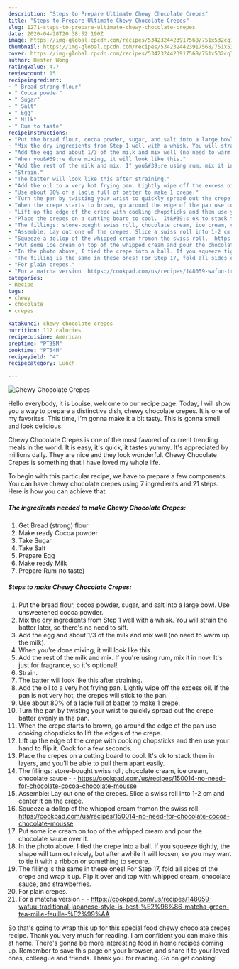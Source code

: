 ```yaml
---
description: "Steps to Prepare Ultimate Chewy Chocolate Crepes"
title: "Steps to Prepare Ultimate Chewy Chocolate Crepes"
slug: 1271-steps-to-prepare-ultimate-chewy-chocolate-crepes
date: 2020-04-28T20:38:52.190Z
image: https://img-global.cpcdn.com/recipes/5342324423917568/751x532cq70/chewy-chocolate-crepes-recipe-main-photo.jpg
thumbnail: https://img-global.cpcdn.com/recipes/5342324423917568/751x532cq70/chewy-chocolate-crepes-recipe-main-photo.jpg
cover: https://img-global.cpcdn.com/recipes/5342324423917568/751x532cq70/chewy-chocolate-crepes-recipe-main-photo.jpg
author: Hester Wong
ratingvalue: 4.7
reviewcount: 15
recipeingredient:
- " Bread strong flour"
- " Cocoa powder"
- " Sugar"
- " Salt"
- " Egg"
- " Milk"
- " Rum to taste"
recipeinstructions:
- "Put the bread flour, cocoa powder, sugar, and salt into a large bowl. Use unsweetened cocoa powder."
- "Mix the dry ingredients from Step 1 well with a whisk. You will strain the batter later, so there&#39;s no need to sift."
- "Add the egg and about 1/3 of the milk and mix well (no need to warm up the milk)."
- "When you&#39;re done mixing, it will look like this."
- "Add the rest of the milk and mix. If you&#39;re using rum, mix it in now. It&#39;s just for fragrance, so it&#39;s optional!"
- "Strain."
- "The batter will look like this after straining."
- "Add the oil to a very hot frying pan. Lightly wipe off the excess oil. If the pan is not very hot, the crepes will stick to the pan."
- "Use about 80% of a ladle full of batter to make 1 crepe."
- "Turn the pan by twisting your wrist to quickly spread out the crepe batter evenly in the pan."
- "When the crepe starts to brown, go around the edge of the pan use cooking chopsticks to lift the edges of the crepe."
- "Lift up the edge of the crepe with cooking chopsticks and then use your hand to flip it. Cook for a few seconds."
- "Place the crepes on a cutting board to cool.  It&#39;s ok to stack them in layers, and you&#39;ll be able to pull them apart easily."
- "The fillings: store-bought swiss roll, chocolate cream, ice cream, chocolate sauce  https://cookpad.com/us/recipes/150014-no-need-for-chocolate-cocoa-chocolate-mousse"
- "Assemble: Lay out one of the crepes. Slice a swiss roll into 1-2 cm and center it on the crepe."
- "Squeeze a dollop of the whipped cream fromon the swiss roll.  https://cookpad.com/us/recipes/150014-no-need-for-chocolate-cocoa-chocolate-mousse"
- "Put some ice cream on top of the whipped cream and pour the chocolate sauce over it."
- "In the photo above, I tied the crepe into a ball. If you squeeze tightly, the shape will turn out nicely, but after awhile it will loosen, so you may want to tie it with a ribbon or something to secure."
- "The filling is the same in these ones! For Step 17, fold all sides of the crepe and wrap it up. Flip it over and top with whipped cream, chocolate sauce, and strawberries."
- "For plain crepes."
- "For a matcha version  https://cookpad.com/us/recipes/148059-wafuu-traditional-japanese-style-is-best-%E2%98%86-matcha-green-tea-mille-feuille-%E2%99%AA"
categories:
- Recipe
tags:
- chewy
- chocolate
- crepes

katakunci: chewy chocolate crepes 
nutrition: 112 calories
recipecuisine: American
preptime: "PT35M"
cooktime: "PT54M"
recipeyield: "4"
recipecategory: Lunch

---
```



![Chewy Chocolate Crepes](https://img-global.cpcdn.com/recipes/5342324423917568/751x532cq70/chewy-chocolate-crepes-recipe-main-photo.jpg)

Hello everybody, it is Louise, welcome to our recipe page. Today, I will show you a way to prepare a distinctive dish, chewy chocolate crepes. It is one of my favorites. This time, I'm gonna make it a bit tasty. This is gonna smell and look delicious.



Chewy Chocolate Crepes is one of the most favored of current trending meals in the world. It is easy, it's quick, it tastes yummy. It's appreciated by millions daily. They are nice and they look wonderful. Chewy Chocolate Crepes is something that I have loved my whole life.


To begin with this particular recipe, we have to prepare a few components. You can have chewy chocolate crepes using 7 ingredients and 21 steps. Here is how you can achieve that.

<!--inarticleads1-->

##### The ingredients needed to make Chewy Chocolate Crepes:

1. Get  Bread (strong) flour
1. Make ready  Cocoa powder
1. Take  Sugar
1. Take  Salt
1. Prepare  Egg
1. Make ready  Milk
1. Prepare  Rum (to taste)




<!--inarticleads2-->

##### Steps to make Chewy Chocolate Crepes:

1. Put the bread flour, cocoa powder, sugar, and salt into a large bowl. Use unsweetened cocoa powder.
1. Mix the dry ingredients from Step 1 well with a whisk. You will strain the batter later, so there&#39;s no need to sift.
1. Add the egg and about 1/3 of the milk and mix well (no need to warm up the milk).
1. When you&#39;re done mixing, it will look like this.
1. Add the rest of the milk and mix. If you&#39;re using rum, mix it in now. It&#39;s just for fragrance, so it&#39;s optional!
1. Strain.
1. The batter will look like this after straining.
1. Add the oil to a very hot frying pan. Lightly wipe off the excess oil. If the pan is not very hot, the crepes will stick to the pan.
1. Use about 80% of a ladle full of batter to make 1 crepe.
1. Turn the pan by twisting your wrist to quickly spread out the crepe batter evenly in the pan.
1. When the crepe starts to brown, go around the edge of the pan use cooking chopsticks to lift the edges of the crepe.
1. Lift up the edge of the crepe with cooking chopsticks and then use your hand to flip it. Cook for a few seconds.
1. Place the crepes on a cutting board to cool.  It&#39;s ok to stack them in layers, and you&#39;ll be able to pull them apart easily.
1. The fillings: store-bought swiss roll, chocolate cream, ice cream, chocolate sauce -  - https://cookpad.com/us/recipes/150014-no-need-for-chocolate-cocoa-chocolate-mousse
1. Assemble: Lay out one of the crepes. Slice a swiss roll into 1-2 cm and center it on the crepe.
1. Squeeze a dollop of the whipped cream fromon the swiss roll. -  - https://cookpad.com/us/recipes/150014-no-need-for-chocolate-cocoa-chocolate-mousse
1. Put some ice cream on top of the whipped cream and pour the chocolate sauce over it.
1. In the photo above, I tied the crepe into a ball. If you squeeze tightly, the shape will turn out nicely, but after awhile it will loosen, so you may want to tie it with a ribbon or something to secure.
1. The filling is the same in these ones! For Step 17, fold all sides of the crepe and wrap it up. Flip it over and top with whipped cream, chocolate sauce, and strawberries.
1. For plain crepes.
1. For a matcha version -  - https://cookpad.com/us/recipes/148059-wafuu-traditional-japanese-style-is-best-%E2%98%86-matcha-green-tea-mille-feuille-%E2%99%AA




So that's going to wrap this up for this special food chewy chocolate crepes recipe. Thank you very much for reading. I am confident you can make this at home. There's gonna be more interesting food in home recipes coming up. Remember to save this page on your browser, and share it to your loved ones, colleague and friends. Thank you for reading. Go on get cooking!

